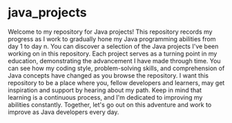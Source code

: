 # java_projects
Welcome to my repository for Java projects! This repository records my progress as I work to gradually hone my Java programming abilities from day 1 to day n.
You can discover a selection of the Java projects I've been working on in this repository. Each project serves as a turning point in my education, demonstrating the advancement I have made through time. You can see how my coding style, problem-solving skills, and comprehension of Java concepts have changed as you browse the repository. 
I want this repository to be a place where you, fellow developers and learners, may get inspiration and support by hearing about my path. Keep in mind that learning is a continuous process, and I'm dedicated to improving my abilities constantly. Together, let's go out on this adventure and work to improve as Java developers every day.
